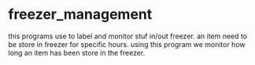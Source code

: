 # freezer_management
this programs use to label and monitor stuf in/out freezer. an item need to be store in freezer for specific hours. using this program we monitor how long an item has been store in the freezer.
